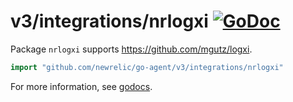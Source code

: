 # v3/integrations/nrlogxi [![GoDoc](https://godoc.org/github.com/newrelic/go-agent/v3/integrations/nrlogxi?status.svg)](https://godoc.org/github.com/newrelic/go-agent/v3/integrations/nrlogxi)

Package `nrlogxi` supports https://github.com/mgutz/logxi.

```go
import "github.com/newrelic/go-agent/v3/integrations/nrlogxi"
```

For more information, see
[godocs](https://godoc.org/github.com/newrelic/go-agent/v3/integrations/nrlogxi).
